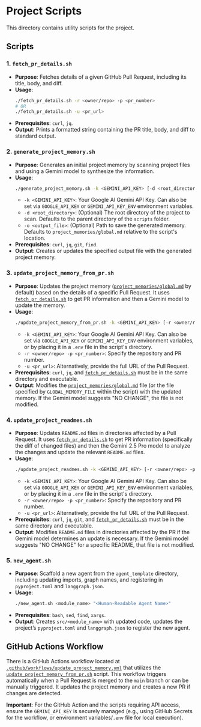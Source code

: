# Project Scripts

This directory contains utility scripts for the project.

## Scripts

### 1. `fetch_pr_details.sh`

*   **Purpose**: Fetches details of a given GitHub Pull Request, including its title, body, and diff.
*   **Usage**:
    ```bash
    ./fetch_pr_details.sh -r <owner/repo> -p <pr_number>
    # OR
    ./fetch_pr_details.sh -u <pr_url>
    ```
*   **Prerequisites**: `curl`, `jq`.
*   **Output**: Prints a formatted string containing the PR title, body, and diff to standard output.

### 2. `generate_project_memory.sh`

*   **Purpose**: Generates an initial project memory by scanning project files and using a Gemini model to synthesize the information.
*   **Usage**:
    ```bash
    ./generate_project_memory.sh -k <GEMINI_API_KEY> [-d <root_directory>] [-o <output_file>]
    ```
    *   `-k <GEMINI_API_KEY>`: Your Google AI Gemini API Key. Can also be set via `GOOGLE_API_KEY` or `GEMINI_API_KEY_ENV` environment variables.
    *   `-d <root_directory>`: (Optional) The root directory of the project to scan. Defaults to the parent directory of the `scripts` folder.
    *   `-o <output_file>`: (Optional) Path to save the generated memory. Defaults to `project_memories/global.md` relative to the script's location.
*   **Prerequisites**: `curl`, `jq`, `git`, `find`.
*   **Output**: Creates or updates the specified output file with the generated project memory.

### 3. `update_project_memory_from_pr.sh`

*   **Purpose**: Updates the project memory ([`project_memories/global.md`](project_memories/global.md:1) by default) based on the details of a specific Pull Request. It uses [`fetch_pr_details.sh`](scripts/fetch_pr_details.sh:1) to get PR information and then a Gemini model to update the memory.
*   **Usage**:
    ```bash
    ./update_project_memory_from_pr.sh -k <GEMINI_API_KEY> [-r <owner/repo> -p <pr_number> | -u <pr_url>]
    ```
    *   `-k <GEMINI_API_KEY>`: Your Google AI Gemini API Key. Can also be set via `GOOGLE_API_KEY` or `GEMINI_API_KEY_ENV` environment variables, or by placing it in a `.env` file in the script's directory.
    *   `-r <owner/repo> -p <pr_number>`: Specify the repository and PR number.
    *   `-u <pr_url>`: Alternatively, provide the full URL of the Pull Request.
*   **Prerequisites**: `curl`, `jq`, and [`fetch_pr_details.sh`](scripts/fetch_pr_details.sh:1) must be in the same directory and executable.
*   **Output**: Modifies the [`project_memories/global.md`](project_memories/global.md:1) file (or the file specified by `GLOBAL_MEMORY_FILE` within the script) with the updated memory. If the Gemini model suggests "NO CHANGE", the file is not modified.

### 4. `update_project_readmes.sh`

*   **Purpose**: Updates `README.md` files in directories affected by a Pull Request. It uses [`fetch_pr_details.sh`](scripts/fetch_pr_details.sh:1) to get PR information (specifically the diff of changed files) and then the Gemini 2.5 Pro model to analyze the changes and update the relevant `README.md` files.
*   **Usage**:
    ```bash
    ./update_project_readmes.sh -k <GEMINI_API_KEY> [-r <owner/repo> -p <pr_number> | -u <pr_url>]
    ```
    *   `-k <GEMINI_API_KEY>`: Your Google AI Gemini API Key. Can also be set via `GOOGLE_API_KEY` or `GEMINI_API_KEY_ENV` environment variables, or by placing it in a `.env` file in the script's directory.
    *   `-r <owner/repo> -p <pr_number>`: Specify the repository and PR number.
    *   `-u <pr_url>`: Alternatively, provide the full URL of the Pull Request.
*   **Prerequisites**: `curl`, `jq`, `git`, and [`fetch_pr_details.sh`](scripts/fetch_pr_details.sh:1) must be in the same directory and executable.
 *   **Output**: Modifies `README.md` files in directories affected by the PR if the Gemini model determines an update is necessary. If the Gemini model suggests "NO CHANGE" for a specific README, that file is not modified.

### 5. `new_agent.sh`

*   **Purpose**: Scaffold a new agent from the `agent_template` directory, including updating imports, graph names, and registering in `pyproject.toml` and `langgraph.json`.
*   **Usage**:
    ```bash
    ./new_agent.sh <module_name> "<Human-Readable Agent Name>"
    ```
*   **Prerequisites**: `bash`, `sed`, `find`, `xargs`.
*   **Output**: Creates `src/<module_name>` with updated code, updates the project’s `pyproject.toml` and `langgraph.json` to register the new agent.

## GitHub Actions Workflow

There is a GitHub Actions workflow located at [`.github/workflows/update_project_memory.yml`](.github/workflows/update_project_memory.yml:1) that utilizes the [`update_project_memory_from_pr.sh`](scripts/update_project_memory_from_pr.sh:1) script. This workflow triggers automatically when a Pull Request is merged to the `main` branch or can be manually triggered. It updates the project memory and creates a new PR if changes are detected.

**Important**: For the GitHub Action and the scripts requiring API access, ensure the `GEMINI_API_KEY` is securely managed (e.g., using GitHub Secrets for the workflow, or environment variables/`.env` file for local execution).